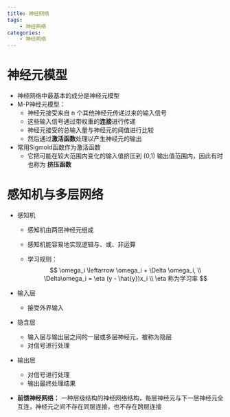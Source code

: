 ```yaml
---
title: 神经网络
tags:
	- 神经网络
categories:
	- 神经网络
---
```


# 神经元模型

-   神经网络中最基本的成分是神经元模型
-   M-P神经元模型：
    -   神经元接受来自 n 个其他神经元传递过来的输入信号
    -   这些输入信号通过带权重的**连接**进行传递
    -   神经元接受的总输入量与神经元的阈值进行比较
    -   然后通过**激活函数**处理以产生神经元的输出
-   常用Sigmoid函数作为激活函数
    -   它把可能在较大范围内变化的输入值挤压到 (0,1) 输出值范围内，因此有时也称为 **挤压函数**

# 感知机与多层网络

-   感知机

    -   感知机由两层神经元组成

    -   感知机能容易地实现逻辑与、或、非运算

    -   学习规则：
        $$
        \omega_i \leftarrow \omega_i + \Delta \omega_i, \\
        \Delta\omega_i = \eta (y - \hat{y})x_i \\
        \eta 称为学习率
        $$

-   输入层

    -   接受外界输入

-   隐含层

    -   输入层与输出层之间的一层或多层神经元，被称为隐层
    -   对信号进行处理

-   输出层

    -   对信号进行处理
    -   输出最终处理结果

-   **前馈神经网络：** 一种层级结构的神经网络结构，每层神经元与下一层神经元全互连，神经元之间不存在同层连接，也不存在跨层连接
